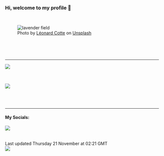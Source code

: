 <h3>Hi, welcome to my profile 👋</h3>

<br />
<figure>
  <img
    src="https://images.unsplash.com/photo-1499002238440-d264edd596ec?crop=entropy&cs=tinysrgb&fit=max&fm=jpg&ixid=M3wyNzQ3MDB8MHwxfHJhbmRvbXx8fHx8fHx8fDE3MzIxNTE3Mzl8&ixlib=rb-4.0.3&q=80&w=1080&auto=format"
    alt="lavender field" 
  />
  <figcaption>Photo by <a
    href="https://unsplash.com/@ettocl?utm_source=Profile%20readme&utm_medium=referral">Léonard Cotte</a> on <a
    href="https://unsplash.com/?utm_source=Profile%20readme&utm_medium=referral">Unsplash</a></figcaption>
</figure>




  <br /><br /><br />

<hr />
<img
  src="https://github-readme-stats.vercel.app/api?username=shanelucy&show_icons=true&theme=calm"
/>
<br /><br /><br />

<img 
  src="https://github-readme-stats.vercel.app/api/top-langs/?username=shanelucy&theme=calm"
/>
<br /><br /><br /><br />
<hr />
<h4>My Socials:</h4>
<a href="https://uk.linkedin.com/in/shane-lucy-4735b616a">
  <img
    src="https://img.shields.io/badge/linkedin%20-%230077B5.svg?&style=for-the-badge&logo=linkedin&logoColor=white"
  />
</a>
<br /><br /><br />
Last updated Thursday 21 November at 02:21 GMT
<br />
<img
  src="https://github.com/ShaneLucy/ShaneLucy/workflows/README%20build/badge.svg"
/>
